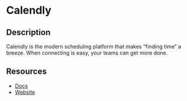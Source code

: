 # Calendly

## Description
Calendly is the modern scheduling platform that makes “finding time” a breeze. When connecting is easy, your teams can get more done.

## Resources
* [Docs](https://developer.calendly.com/api-docs)
* [Website](calendly.com)